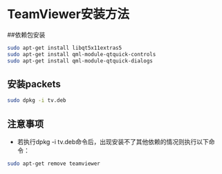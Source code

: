# TeamViewer安装方法

##依赖包安装

```bash
sudo apt-get install libqt5x11extras5
sudo apt-get install qml-module-qtquick-controls
sudo apt-get install qml-module-qtquick-dialogs
```

## 安装packets

~~~bash
sudo dpkg -i tv.deb		
~~~



## 注意事项

- 若执行dpkg -i tv.deb命令后，出现安装不了其他依赖的情况则执行以下命令：

~~~bash
sudo apt-get remove teamviewer
~~~


